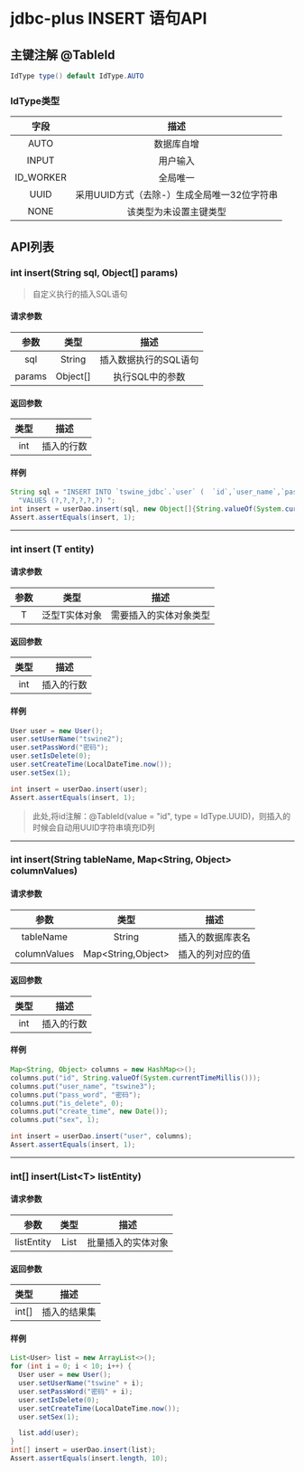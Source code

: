jdbc-plus INSERT 语句API 
=====

## 主键注解 @TableId
```java
IdType type() default IdType.AUTO
```
### IdType类型
|字段|描述 |
| :---:|:---:|
|AUTO|数据库自增|
|INPUT|用户输入|
|ID_WORKER|全局唯一|
|UUID|采用UUID方式（去除-）生成全局唯一32位字符串|
|NONE|该类型为未设置主键类型|

## API列表
### int insert(String sql, Object[] params)
> 自定义执行的插入SQL语句
#### 请求参数
|参数|类型|描述 |
| :---:|:---:|:---:|
|sql| String|插入数据执行的SQL语句|
|params|Object[]|执行SQL中的参数|
#### 返回参数
|类型|描述| 
| :---:|:---:|
|int|  插入的行数| 
#### 样例
```java
String sql = "INSERT INTO `tswine_jdbc`.`user` (  `id`,`user_name`,`pass_word`,`is_delete`,`create_time`,`sex`)" +
  "VALUES (?,?,?,?,?,?) ";
int insert = userDao.insert(sql, new Object[]{String.valueOf(System.currentTimeMillis()), "tswine1", "密码", 0, new Date(), 1});
Assert.assertEquals(insert, 1);
```
***
### int insert (T entity)
#### 请求参数
|参数|类型|描述 |
| :---:|:---:|:---:|
|T|  泛型T实体对象|需要插入的实体对象类型 |
#### 返回参数
|类型|描述| 
| :---:|:---:|
|int|  插入的行数| 
#### 样例
```java
User user = new User();
user.setUserName("tswine2");
user.setPassWord("密码");
user.setIsDelete(0);
user.setCreateTime(LocalDateTime.now());
user.setSex(1);

int insert = userDao.insert(user);
Assert.assertEquals(insert, 1);
```
>  此处,将id注解：@TableId(value = "id", type = IdType.UUID)，则插入的时候会自动用UUID字符串填充ID列


***
###  int insert(String tableName, Map<String, Object> columnValues)
#### 请求参数
|参数|类型|描述 |
| :---:|:---:|:---:|
|tableName|String |插入的数据库表名|
|columnValues|Map<String,Object>|插入的列对应的值|
#### 返回参数
|类型|描述| 
| :---:|:---:|
|int|  插入的行数| 
#### 样例
```java
Map<String, Object> columns = new HashMap<>();
columns.put("id", String.valueOf(System.currentTimeMillis()));
columns.put("user_name", "tswine3");
columns.put("pass_word", "密码");
columns.put("is_delete", 0);
columns.put("create_time", new Date());
columns.put("sex", 1);

int insert = userDao.insert("user", columns);
Assert.assertEquals(insert, 1);
```

***
###  int[] insert(List\<T\> listEntity)
#### 请求参数
|参数|类型|描述 |
| :---:|:---:|:---:|
|listEntity|List<T>|批量插入的实体对象|
#### 返回参数
|类型|描述| 
| :---:|:---:|
|int[]|  插入的结果集| 
#### 样例
```java
List<User> list = new ArrayList<>();
for (int i = 0; i < 10; i++) {
  User user = new User();
  user.setUserName("tswine" + i);
  user.setPassWord("密码" + i);
  user.setIsDelete(0);
  user.setCreateTime(LocalDateTime.now());
  user.setSex(1);

  list.add(user);
}
int[] insert = userDao.insert(list);
Assert.assertEquals(insert.length, 10);
```



